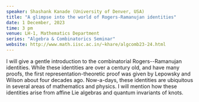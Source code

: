 ```yaml
---
speaker: Shashank Kanade (University of Denver, USA)
title: "A glimpse into the world of Rogers-Ramanujan identities"
date: 1 December, 2023
time: 3 pm
venue: LH-1, Mathematics Department
series: "Algebra & Combinatorics Seminar"
website: http://www.math.iisc.ac.in/~khare/algcomb23-24.html
---
```


I will give a gentle introduction to the combinatorial Rogers--Ramanujan identities.
While these identities are over a century old, and have many proofs, the first
representation-theoretic proof was given by Lepowsky and Wilson about four decades
ago. Now-a-days, these identities are ubiquitous in several areas of mathematics and
physics. I will mention how these identities arise from affine Lie algebras and
quantum invariants of knots.
